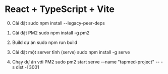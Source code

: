 # React + TypeScript + Vite

0. Cài đặt
   sudo npm install --legacy-peer-deps

1. Cài đặt PM2
   sudo npm install -g pm2

2. Build dự án
   sudo npm run build

3. Cài đặt một server tĩnh (serve)
   sudo npm install -g serve

4. Chạy dự án với PM2
   sudo pm2 start serve --name "tapmed-project" -- -s dist -l 3001
